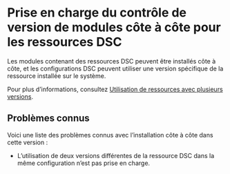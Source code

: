 # Prise en charge du contrôle de version de modules côte à côte pour les ressources DSC

Les modules contenant des ressources DSC peuvent être installés côte à côte, et les configurations DSC peuvent utiliser une version spécifique de la ressource installée sur le système.

Pour plus d’informations, consultez [Utilisation de ressources avec plusieurs versions](../dsc/sxsResource.md).

## Problèmes connus

Voici une liste des problèmes connus avec l’installation côte à côte dans cette version :

-   L’utilisation de deux versions différentes de la ressource DSC dans la même configuration n’est pas prise en charge.



<!--HONumber=Jun16_HO4-->


